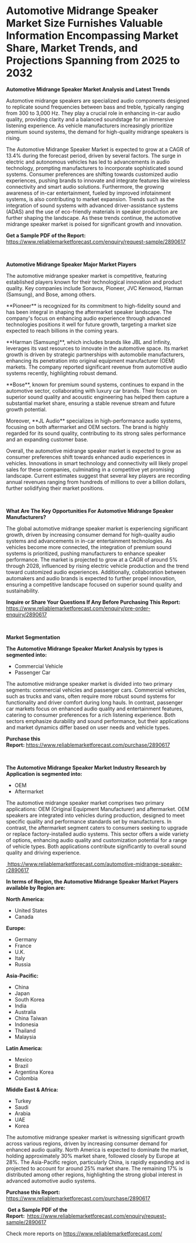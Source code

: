 <p><h1>Automotive Midrange Speaker Market Size Furnishes Valuable Information Encompassing Market Share, Market Trends, and Projections Spanning from 2025 to 2032</h1></p><p><strong>Automotive Midrange Speaker Market Analysis and Latest Trends</strong></p>
<p><p>Automotive midrange speakers are specialized audio components designed to replicate sound frequencies between bass and treble, typically ranging from 300 to 3,000 Hz. They play a crucial role in enhancing in-car audio quality, providing clarity and a balanced soundstage for an immersive listening experience. As vehicle manufacturers increasingly prioritize premium sound systems, the demand for high-quality midrange speakers is rising.</p><p>The Automotive Midrange Speaker Market is expected to grow at a CAGR of 13.4% during the forecast period, driven by several factors. The surge in electric and autonomous vehicles has led to advancements in audio technology, prompting manufacturers to incorporate sophisticated sound systems. Consumer preferences are shifting towards customized audio experiences, pushing brands to innovate and integrate features like wireless connectivity and smart audio solutions. Furthermore, the growing awareness of in-car entertainment, fueled by improved infotainment systems, is also contributing to market expansion. Trends such as the integration of sound systems with advanced driver-assistance systems (ADAS) and the use of eco-friendly materials in speaker production are further shaping the landscape. As these trends continue, the automotive midrange speaker market is poised for significant growth and innovation.</p></p>
<p><strong>Get a Sample PDF of the Report:&nbsp;</strong> <a href="https://www.reliablemarketforecast.com/enquiry/request-sample/2890617?utm_campaign=3503&utm_medium=2&utm_source=Github&utm_content=ia&utm_term=14032025&utm_id=automotive-midrange-speaker">https://www.reliablemarketforecast.com/enquiry/request-sample/2890617</a></p>
<p>&nbsp;</p>
<p><strong>Automotive Midrange Speaker Major Market Players</strong></p>
<p><p>The automotive midrange speaker market is competitive, featuring established players known for their technological innovation and product quality. Key companies include Sonavox, Pioneer, JVC Kenwood, Harman (Samsung), and Bose, among others.</p><p>**Pioneer** is recognized for its commitment to high-fidelity sound and has been integral in shaping the aftermarket speaker landscape. The company's focus on enhancing audio experience through advanced technologies positions it well for future growth, targeting a market size expected to reach billions in the coming years.</p><p>**Harman (Samsung)**, which includes brands like JBL and Infinity, leverages its vast resources to innovate in the automotive space. Its market growth is driven by strategic partnerships with automobile manufacturers, enhancing its penetration into original equipment manufacturer (OEM) markets. The company reported significant revenue from automotive audio systems recently, highlighting robust demand.</p><p>**Bose**, known for premium sound systems, continues to expand in the automotive sector, collaborating with luxury car brands. Their focus on superior sound quality and acoustic engineering has helped them capture a substantial market share, ensuring a stable revenue stream and future growth potential.</p><p>Moreover, **JL Audio** specializes in high-performance audio systems, focusing on both aftermarket and OEM sectors. The brand is highly regarded for its sound quality, contributing to its strong sales performance and an expanding customer base.</p><p>Overall, the automotive midrange speaker market is expected to grow as consumer preferences shift towards enhanced audio experiences in vehicles. Innovations in smart technology and connectivity will likely propel sales for these companies, culminating in a competitive yet promising landscape. Current estimates suggest that several key players are recording annual revenues ranging from hundreds of millions to over a billion dollars, further solidifying their market positions.</p></p>
<p>&nbsp;</p>
<p><strong>What Are The Key Opportunities For Automotive Midrange Speaker Manufacturers?</strong></p>
<p><p>The global automotive midrange speaker market is experiencing significant growth, driven by increasing consumer demand for high-quality audio systems and advancements in in-car entertainment technologies. As vehicles become more connected, the integration of premium sound systems is prioritized, pushing manufacturers to enhance speaker performance. The market is projected to grow at a CAGR of around 5% through 2028, influenced by rising electric vehicle production and the trend toward customized audio experiences. Additionally, collaboration between automakers and audio brands is expected to further propel innovation, ensuring a competitive landscape focused on superior sound quality and sustainability.</p></p>
<p><strong>Inquire or Share Your Questions If Any Before Purchasing This Report:</strong> <a href="https://www.reliablemarketforecast.com/enquiry/pre-order-enquiry/2890617?utm_campaign=3503&utm_medium=2&utm_source=Github&utm_content=ia&utm_term=14032025&utm_id=automotive-midrange-speaker">https://www.reliablemarketforecast.com/enquiry/pre-order-enquiry/2890617</a></p>
<p>&nbsp;</p>
<p><strong>Market Segmentation</strong></p>
<p><strong>The Automotive Midrange Speaker Market Analysis by types is segmented into:</strong></p>
<p><ul><li>Commercial Vehicle</li><li>Passenger Car</li></ul></p>
<p><p>The automotive midrange speaker market is divided into two primary segments: commercial vehicles and passenger cars. Commercial vehicles, such as trucks and vans, often require more robust sound systems for functionality and driver comfort during long hauls. In contrast, passenger car markets focus on enhanced audio quality and entertainment features, catering to consumer preferences for a rich listening experience. Both sectors emphasize durability and sound performance, but their applications and market dynamics differ based on user needs and vehicle types.</p></p>
<p><strong>Purchase this Report:&nbsp;</strong><a href="https://www.reliablemarketforecast.com/purchase/2890617?utm_campaign=3503&utm_medium=2&utm_source=Github&utm_content=ia&utm_term=14032025&utm_id=automotive-midrange-speaker">https://www.reliablemarketforecast.com/purchase/2890617</a></p>
<p>&nbsp;</p>
<p><strong>The Automotive Midrange Speaker Market Industry Research by Application is segmented into:</strong></p>
<p><ul><li>OEM</li><li>Aftermarket</li></ul></p>
<p><p>The automotive midrange speaker market comprises two primary applications: OEM (Original Equipment Manufacturer) and aftermarket. OEM speakers are integrated into vehicles during production, designed to meet specific quality and performance standards set by manufacturers. In contrast, the aftermarket segment caters to consumers seeking to upgrade or replace factory-installed audio systems. This sector offers a wide variety of options, enhancing audio quality and customization potential for a range of vehicle types. Both applications contribute significantly to overall sound quality and driving experience.</p></p>
<p><a href="https://www.reliablemarketforecast.com/automotive-midrange-speaker-r2890617?utm_campaign=3503&utm_medium=2&utm_source=Github&utm_content=ia&utm_term=14032025&utm_id=automotive-midrange-speaker">&nbsp;https://www.reliablemarketforecast.com/automotive-midrange-speaker-r2890617</a></p>
<p><strong>In terms of Region, the Automotive Midrange Speaker Market Players available by Region are:</strong></p>
<p>
    <p> <strong> North America: </strong>
        <ul>
            <li>United States</li>
            <li>Canada</li>
        </ul>
        </p> 
    <p> <strong> Europe: </strong>
        <ul>
            <li>Germany</li>
            <li>France</li>
            <li>U.K.</li>
            <li>Italy</li>
            <li>Russia</li>
        </ul>
        </p> 
    <p> <strong> Asia-Pacific: </strong>
        <ul>
            <li>China</li>
            <li>Japan</li>
            <li>South Korea</li>
            <li>India</li>
            <li>Australia</li>
            <li>China Taiwan</li>
            <li>Indonesia</li>
            <li>Thailand</li>
            <li>Malaysia</li>
        </ul>
        </p> 
    <p> <strong> Latin America: </strong>
        <ul>
            <li>Mexico</li>
            <li>Brazil</li>
            <li>Argentina Korea</li>
            <li>Colombia</li>
        </ul>
        </p> 
    <p> <strong> Middle East & Africa: </strong>
        <ul>
            <li>Turkey</li>
            <li>Saudi</li>
            <li>Arabia</li>
            <li>UAE</li>
            <li>Korea</li>
        </ul>
    </p>
    </p>
<p><p>The automotive midrange speaker market is witnessing significant growth across various regions, driven by increasing consumer demand for enhanced audio quality. North America is expected to dominate the market, holding approximately 30% market share, followed closely by Europe at 28%. The Asia-Pacific region, particularly China, is rapidly expanding and is projected to account for around 25% market share. The remaining 17% is distributed among other regions, highlighting the strong global interest in advanced automotive audio systems.</p></p>
<p><strong>Purchase this Report: </strong><a href="https://www.reliablemarketforecast.com/purchase/2890617?utm_campaign=3503&utm_medium=2&utm_source=Github&utm_content=ia&utm_term=14032025&utm_id=automotive-midrange-speaker">https://www.reliablemarketforecast.com/purchase/2890617</a></p>
<p>&nbsp;<strong>Get a Sample PDF of the Report:&nbsp;&nbsp;</strong><a href="https://www.reliablemarketforecast.com/enquiry/request-sample/2890617?utm_campaign=3503&utm_medium=2&utm_source=Github&utm_content=ia&utm_term=14032025&utm_id=automotive-midrange-speaker">https://www.reliablemarketforecast.com/enquiry/request-sample/2890617</a></p>
<p><strong></strong></p>
<p>Check more reports on <a href="https://www.reliablemarketforecast.com/?utm_campaign=3503&utm_medium=2&utm_source=Github&utm_content=ia&utm_term=14032025&utm_id=automotive-midrange-speaker">https://www.reliablemarketforecast.com/</a></p>